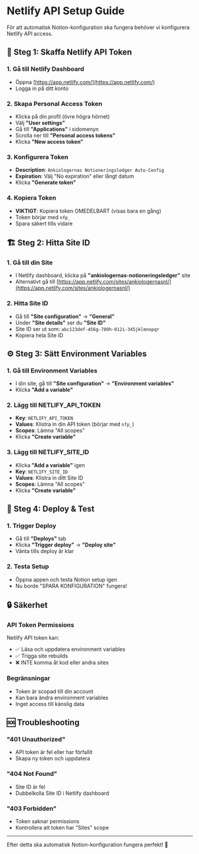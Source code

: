 # Netlify API Setup Guide

För att automatisk Notion-konfiguration ska fungera behöver vi konfigurera Netlify API access.

## 🔧 Steg 1: Skaffa Netlify API Token

### 1. Gå till Netlify Dashboard
- Öppna [https://app.netlify.com/](https://app.netlify.com/)
- Logga in på ditt konto

### 2. Skapa Personal Access Token
- Klicka på din profil (övre högra hörnet)
- Välj **"User settings"**
- Gå till **"Applications"** i sidomenyn
- Scrolla ner till **"Personal access tokens"**
- Klicka **"New access token"**

### 3. Konfigurera Token
- **Description**: `Ankiologernas Notioneringsledger Auto-Config`
- **Expiration**: Välj "No expiration" eller långt datum
- Klicka **"Generate token"**

### 4. Kopiera Token
- **VIKTIGT**: Kopiera token OMEDELBART (visas bara en gång)
- Token börjar med `nfp_` 
- Spara säkert tills vidare

## 🏗️ Steg 2: Hitta Site ID

### 1. Gå till din Site
- I Netlify dashboard, klicka på **"ankiologernas-notioneringsledger"** site
- Alternativt gå till [https://app.netlify.com/sites/ankiologernasnl/](https://app.netlify.com/sites/ankiologernasnl/)

### 2. Hitta Site ID
- Gå till **"Site configuration"** → **"General"**
- Under **"Site details"** ser du **"Site ID"**
- Site ID ser ut som: `abc123def-456g-789h-012i-345jklmnopqr`
- Kopiera hela Site ID

## ⚙️ Steg 3: Sätt Environment Variables

### 1. Gå till Environment Variables
- I din site, gå till **"Site configuration"** → **"Environment variables"**
- Klicka **"Add a variable"**

### 2. Lägg till NETLIFY_API_TOKEN
- **Key**: `NETLIFY_API_TOKEN`
- **Values**: Klistra in din API token (börjar med `nfp_`)
- **Scopes**: Lämna "All scopes" 
- Klicka **"Create variable"**

### 3. Lägg till NETLIFY_SITE_ID  
- Klicka **"Add a variable"** igen
- **Key**: `NETLIFY_SITE_ID`
- **Values**: Klistra in ditt Site ID
- **Scopes**: Lämna "All scopes"
- Klicka **"Create variable"**

## 🚀 Steg 4: Deploy & Test

### 1. Trigger Deploy
- Gå till **"Deploys"** tab
- Klicka **"Trigger deploy"** → **"Deploy site"**
- Vänta tills deploy är klar

### 2. Testa Setup
- Öppna appen och testa Notion setup igen
- Nu borde "SPARA KONFIGURATION" fungera!

## 🔒 Säkerhet

### API Token Permissions
Netlify API token kan:
- ✅ Läsa och uppdatera environment variables
- ✅ Trigga site rebuilds
- ❌ INTE komma åt kod eller andra sites

### Begränsningar
- Token är scopad till din account
- Kan bara ändra environment variables
- Inget access till känslig data

## 🆘 Troubleshooting

### "401 Unauthorized"
- API token är fel eller har förfallit
- Skapa ny token och uppdatera

### "404 Not Found"  
- Site ID är fel
- Dubbelkolla Site ID i Netlify dashboard

### "403 Forbidden"
- Token saknar permissions
- Kontrollera att token har "Sites" scope

---

Efter detta ska automatisk Notion-konfiguration fungera perfekt! 🎉